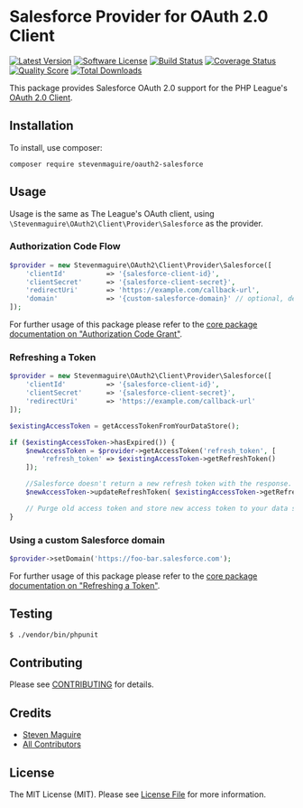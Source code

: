 # Salesforce Provider for OAuth 2.0 Client

[![Latest Version](https://img.shields.io/github/release/stevenmaguire/oauth2-salesforce.svg?style=flat-square)](https://github.com/stevenmaguire/oauth2-salesforce/releases)
[![Software License](https://img.shields.io/badge/license-MIT-brightgreen.svg?style=flat-square)](LICENSE.md)
[![Build Status](https://img.shields.io/travis/stevenmaguire/oauth2-salesforce/master.svg?style=flat-square)](https://travis-ci.org/stevenmaguire/oauth2-salesforce)
[![Coverage Status](https://img.shields.io/scrutinizer/coverage/g/stevenmaguire/oauth2-salesforce.svg?style=flat-square)](https://scrutinizer-ci.com/g/stevenmaguire/oauth2-salesforce/code-structure)
[![Quality Score](https://img.shields.io/scrutinizer/g/stevenmaguire/oauth2-salesforce.svg?style=flat-square)](https://scrutinizer-ci.com/g/stevenmaguire/oauth2-salesforce)
[![Total Downloads](https://img.shields.io/packagist/dt/stevenmaguire/oauth2-salesforce.svg?style=flat-square)](https://packagist.org/packages/stevenmaguire/oauth2-salesforce)

This package provides Salesforce OAuth 2.0 support for the PHP League's [OAuth 2.0 Client](https://github.com/thephpleague/oauth2-client).

## Installation

To install, use composer:

```
composer require stevenmaguire/oauth2-salesforce
```

## Usage

Usage is the same as The League's OAuth client, using `\Stevenmaguire\OAuth2\Client\Provider\Salesforce` as the provider.

### Authorization Code Flow

```php
$provider = new Stevenmaguire\OAuth2\Client\Provider\Salesforce([
    'clientId'          => '{salesforce-client-id}',
    'clientSecret'      => '{salesforce-client-secret}',
    'redirectUri'       => 'https://example.com/callback-url',
    'domain'            => '{custom-salesforce-domain}' // optional, defaults to https://login.salesforce.com
]);
```
For further usage of this package please refer to the [core package documentation on "Authorization Code Grant"](https://github.com/thephpleague/oauth2-client#usage).

### Refreshing a Token

```php
$provider = new Stevenmaguire\OAuth2\Client\Provider\Salesforce([
    'clientId'          => '{salesforce-client-id}',
    'clientSecret'      => '{salesforce-client-secret}',
    'redirectUri'       => 'https://example.com/callback-url'
]);

$existingAccessToken = getAccessTokenFromYourDataStore();

if ($existingAccessToken->hasExpired()) {
    $newAccessToken = $provider->getAccessToken('refresh_token', [
        'refresh_token' => $existingAccessToken->getRefreshToken()
    ]);

    //Salesforce doesn't return a new refresh token with the response. Keep this one.
    $newAccessToken->updateRefreshToken( $existingAccessToken->getRefreshToken() );

    // Purge old access token and store new access token to your data store.
}
```

### Using a custom Salesforce domain

```php
$provider->setDomain('https://foo-bar.salesforce.com');
```

For further usage of this package please refer to the [core package documentation on "Refreshing a Token"](https://github.com/thephpleague/oauth2-client#refreshing-a-token).

## Testing

``` bash
$ ./vendor/bin/phpunit
```

## Contributing

Please see [CONTRIBUTING](https://github.com/stevenmaguire/oauth2-salesforce/blob/master/CONTRIBUTING.md) for details.


## Credits

- [Steven Maguire](https://github.com/stevenmaguire)
- [All Contributors](https://github.com/stevenmaguire/oauth2-salesforce/contributors)


## License

The MIT License (MIT). Please see [License File](https://github.com/stevenmaguire/oauth2-salesforce/blob/master/LICENSE) for more information.
